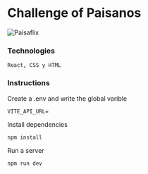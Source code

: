 # Challenge of Paisanos

![Paisaflix](https://repository-images.githubusercontent.com/562717788/c1ffeda1-a6ca-4bfb-90c7-13048c388a84)
### Technologies

``` 
React, CSS y HTML
```

### Instructions

Create a .env and write the global varible
```
VITE_API_URL=
```
Install dependencies

```
npm install
```

Run a server
```
npm run dev
```

